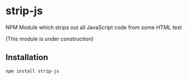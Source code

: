 # strip-js
NPM Module which strips out all JavaScript code from some HTML text

(This module is under construction)

## Installation
`npm install strip-js`
